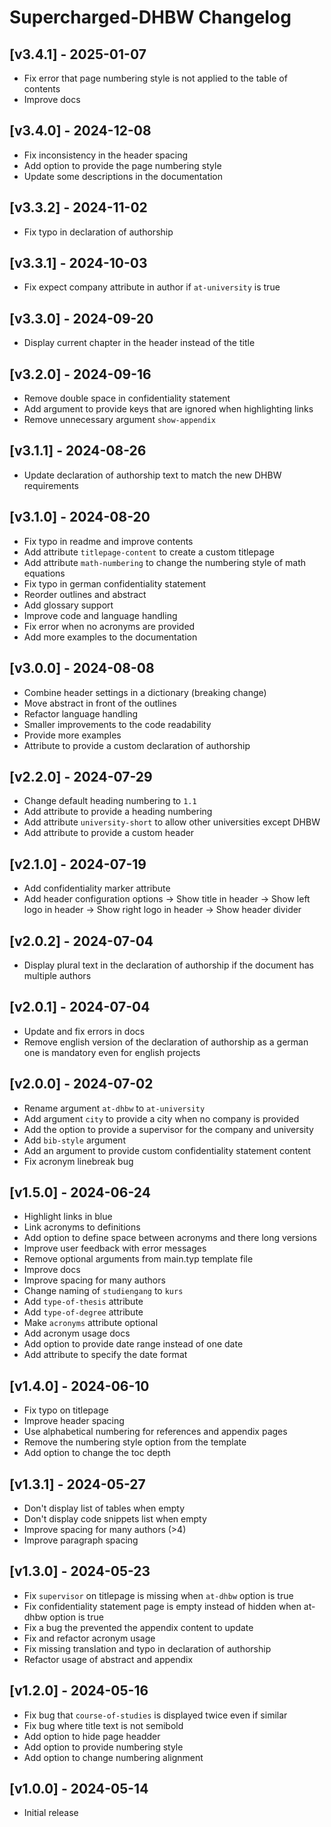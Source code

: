 # Supercharged-DHBW Changelog

## [v3.4.1] - 2025-01-07

- Fix error that page numbering style is not applied to the table of contents
- Improve docs

## [v3.4.0] - 2024-12-08

- Fix inconsistency in the header spacing
- Add option to provide the page numbering style
- Update some descriptions in the documentation

## [v3.3.2] - 2024-11-02

- Fix typo in declaration of authorship

## [v3.3.1] - 2024-10-03

- Fix expect company attribute in author if `at-university` is true

## [v3.3.0] - 2024-09-20

- Display current chapter in the header instead of the title

## [v3.2.0] - 2024-09-16

- Remove double space in confidentiality statement
- Add argument to provide keys that are ignored when highlighting links
- Remove unnecessary argument `show-appendix`

## [v3.1.1] - 2024-08-26

- Update declaration of authorship text to match the new DHBW requirements

## [v3.1.0] - 2024-08-20

- Fix typo in readme and improve contents
- Add attribute `titlepage-content` to create a custom titlepage
- Add attribute `math-numbering` to change the numbering style of math equations
- Fix typo in german confidentiality statement
- Reorder outlines and abstract
- Add glossary support
- Improve code and language handling
- Fix error when no acronyms are provided
- Add more examples to the documentation

## [v3.0.0] - 2024-08-08

- Combine header settings in a dictionary (breaking change)
- Move abstract in front of the outlines
- Refactor language handling
- Smaller improvements to the code readability
- Provide more examples
- Attribute to provide a custom declaration of authorship

## [v2.2.0] - 2024-07-29

- Change default heading numbering to `1.1`
- Add attribute to provide a heading numbering
- Add attribute `university-short` to allow other universities except DHBW
- Add attribute to provide a custom header

## [v2.1.0] - 2024-07-19

- Add confidentiality marker attribute
- Add header configuration options
-> Show title in header
-> Show left logo in header
-> Show right logo in header
-> Show header divider

## [v2.0.2] - 2024-07-04

- Display plural text in the declaration of authorship if the document has multiple authors

## [v2.0.1] - 2024-07-04

- Update and fix errors in docs
- Remove english version of the declaration of authorship as a german one is mandatory even for english projects

## [v2.0.0] - 2024-07-02

- Rename argument `at-dhbw` to `at-university`
- Add argument `city` to provide a city when no company is provided
- Add the option to provide a supervisor for the company and university
- Add `bib-style` argument
- Add an argument to provide custom confidentiality statement content
- Fix acronym linebreak bug

## [v1.5.0] - 2024-06-24

- Highlight links in blue
- Link acronyms to definitions
- Add option to define space between acronyms and there long versions
- Improve user feedback with error messages
- Remove optional arguments from main.typ template file
- Improve docs
- Improve spacing for many authors
- Change naming of `studiengang` to `kurs`
- Add `type-of-thesis` attribute
- Add `type-of-degree` attribute
- Make `acronyms` attribute optional
- Add acronym usage docs
- Add option to provide date range instead of one date
- Add attribute to specify the date format

## [v1.4.0] - 2024-06-10

- Fix typo on titlepage
- Improve header spacing
- Use alphabetical numbering for references and appendix pages
- Remove the numbering style option from the template
- Add option to change the toc depth

## [v1.3.1] - 2024-05-27

- Don't display list of tables when empty
- Don't display code snippets list when empty
- Improve spacing for many authors (>4)
- Improve paragraph spacing

## [v1.3.0] - 2024-05-23

- Fix `supervisor` on titlepage is missing when `at-dhbw` option is true
- Fix confidentiality statement page is empty instead of hidden when at-dhbw option is true
- Fix a bug the prevented the appendix content to update
- Fix and refactor acronym usage
- Fix missing translation and typo in declaration of authorship
- Refactor usage of abstract and appendix

## [v1.2.0] - 2024-05-16

- Fix bug that `course-of-studies` is displayed twice even if similar
- Fix bug where title text is not semibold
- Add option to hide page headder
- Add option to provide numbering style
- Add option to change numbering alignment

## [v1.0.0] - 2024-05-14

- Initial release
